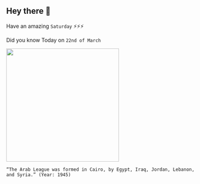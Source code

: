 ## Hey there 👋
Have an amazing `Saturday` ⚡⚡⚡

Did you know Today on `22nd of March`
 
 [<img src="https://upload.wikimedia.org/wikipedia/commons/0/04/Arab_League_Summit%2C_1964.jpg" width="300" />](https://en.wikipedia.org/wiki/Arab_League#:~:text=The%20Arab%20League%20was%20formed%20in%20Cairo%20on%2022%20March%201945) 
 ```
“The Arab League was formed in Cairo, by Egypt, Iraq, Jordan, Lebanon, and Syria.” (Year: 1945)
```
